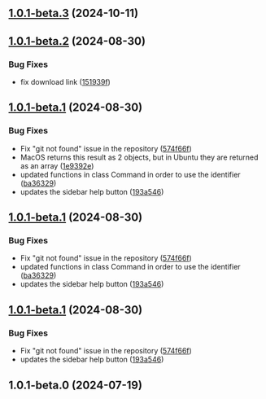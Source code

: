 

## [1.0.1-beta.3](https://github.com/dresktop/dresktop/compare/v1.0.1-beta.2...v1.0.1-beta.3) (2024-10-11)

## [1.0.1-beta.2](https://github.com/dresktop/dresktop/compare/v1.0.1-beta.1...v1.0.1-beta.2) (2024-08-30)


### Bug Fixes

* fix download link ([151939f](https://github.com/dresktop/dresktop/commit/151939f6a39cf683a6a93070f98d4199ff52904a))

## [1.0.1-beta.1](https://github.com/dresktop/dresktop/compare/v1.0.1-beta.0...v1.0.1-beta.1) (2024-08-30)


### Bug Fixes

* Fix "git not found" issue in the repository ([574f66f](https://github.com/dresktop/dresktop/commit/574f66fb729c66a7cfde2c28a1a90ca186df4f1a))
* MacOS returns this result as 2 objects, but in Ubuntu they are returned as an array ([1e9392e](https://github.com/dresktop/dresktop/commit/1e9392eca994fc5bb9f6c2f9c6830ba81ca62182))
* updated functions in class Command in order to use the identifier ([ba36329](https://github.com/dresktop/dresktop/commit/ba36329152282e8d2bc41215b58611c0f1722275))
* updates the sidebar help button ([193a546](https://github.com/dresktop/dresktop/commit/193a546bdfb154e79fa979a2c014b2ac7072e626))

## [1.0.1-beta.1](https://github.com/dresktop/dresktop/compare/v1.0.1-beta.0...v1.0.1-beta.1) (2024-08-30)


### Bug Fixes

* Fix "git not found" issue in the repository ([574f66f](https://github.com/dresktop/dresktop/commit/574f66fb729c66a7cfde2c28a1a90ca186df4f1a))
* updated functions in class Command in order to use the identifier ([ba36329](https://github.com/dresktop/dresktop/commit/ba36329152282e8d2bc41215b58611c0f1722275))
* updates the sidebar help button ([193a546](https://github.com/dresktop/dresktop/commit/193a546bdfb154e79fa979a2c014b2ac7072e626))

## [1.0.1-beta.1](https://github.com/dresktop/dresktop/compare/v1.0.1-beta.0...v1.0.1-beta.1) (2024-08-30)


### Bug Fixes

* Fix "git not found" issue in the repository ([574f66f](https://github.com/dresktop/dresktop/commit/574f66fb729c66a7cfde2c28a1a90ca186df4f1a))
* updates the sidebar help button ([193a546](https://github.com/dresktop/dresktop/commit/193a546bdfb154e79fa979a2c014b2ac7072e626))

## 1.0.1-beta.0 (2024-07-19)
